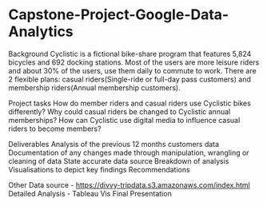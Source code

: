 # Capstone-Project-Google-Data-Analytics
Background
Cyclistic is a fictional bike-share program that features 5,824 bicycles and 692 docking stations. Most of the users are more leisure riders and about 30% of the users, use them daily to commute to work. 
There are 2 flexible plans: casual riders(Single-ride or full-day pass customers) and membership riders(Annual membership customers).

Project tasks
How do member riders and casual riders use Cyclistic bikes differently?
Why could casual riders be changed to Cyclistic annual memberships?
How can Cyclistic use digital media to influence casual riders to become members?

Deliverables
Analysis of the previous 12 months customers data
Documentation of any changes made through manipulation, wrangling or cleaning of data
State accurate data source 
Breakdown of analysis 
Visualisations to depict key findings
Recommendations

Other
Data source - https://divvy-tripdata.s3.amazonaws.com/index.html
Detailed Analysis - 
Tableau Vis
Final Presentation



